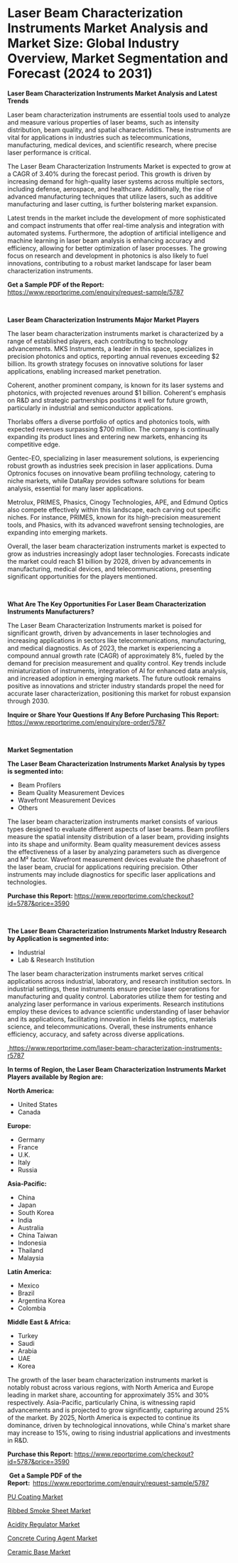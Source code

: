 <p><h1>Laser Beam Characterization Instruments Market Analysis and Market Size: Global Industry Overview, Market Segmentation and Forecast (2024 to 2031)</h1></p><p><strong>Laser Beam Characterization Instruments Market Analysis and Latest Trends</strong></p>
<p><p>Laser beam characterization instruments are essential tools used to analyze and measure various properties of laser beams, such as intensity distribution, beam quality, and spatial characteristics. These instruments are vital for applications in industries such as telecommunications, manufacturing, medical devices, and scientific research, where precise laser performance is critical.</p><p>The Laser Beam Characterization Instruments Market is expected to grow at a CAGR of 3.40% during the forecast period. This growth is driven by increasing demand for high-quality laser systems across multiple sectors, including defense, aerospace, and healthcare. Additionally, the rise of advanced manufacturing techniques that utilize lasers, such as additive manufacturing and laser cutting, is further bolstering market expansion.</p><p>Latest trends in the market include the development of more sophisticated and compact instruments that offer real-time analysis and integration with automated systems. Furthermore, the adoption of artificial intelligence and machine learning in laser beam analysis is enhancing accuracy and efficiency, allowing for better optimization of laser processes. The growing focus on research and development in photonics is also likely to fuel innovations, contributing to a robust market landscape for laser beam characterization instruments.</p></p>
<p><strong>Get a Sample PDF of the Report:&nbsp;</strong> <a href="https://www.reportprime.com/enquiry/request-sample/5787?utm_campaign=1781&utm_medium=2&utm_source=Github&utm_content=ia&utm_term=28102024&utm_id=laser-beam-characterization-instruments">https://www.reportprime.com/enquiry/request-sample/5787</a></p>
<p>&nbsp;</p>
<p><strong>Laser Beam Characterization Instruments Major Market Players</strong></p>
<p><p>The laser beam characterization instruments market is characterized by a range of established players, each contributing to technology advancements. MKS Instruments, a leader in this space, specializes in precision photonics and optics, reporting annual revenues exceeding $2 billion. Its growth strategy focuses on innovative solutions for laser applications, enabling increased market penetration.</p><p>Coherent, another prominent company, is known for its laser systems and photonics, with projected revenues around $1 billion. Coherent's emphasis on R&D and strategic partnerships positions it well for future growth, particularly in industrial and semiconductor applications.</p><p>Thorlabs offers a diverse portfolio of optics and photonics tools, with expected revenues surpassing $700 million. The company is continually expanding its product lines and entering new markets, enhancing its competitive edge.</p><p>Gentec-EO, specializing in laser measurement solutions, is experiencing robust growth as industries seek precision in laser applications. Duma Optronics focuses on innovative beam profiling technology, catering to niche markets, while DataRay provides software solutions for beam analysis, essential for many laser applications.</p><p>Metrolux, PRIMES, Phasics, Cinogy Technologies, APE, and Edmund Optics also compete effectively within this landscape, each carving out specific niches. For instance, PRIMES, known for its high-precision measurement tools, and Phasics, with its advanced wavefront sensing technologies, are expanding into emerging markets.</p><p>Overall, the laser beam characterization instruments market is expected to grow as industries increasingly adopt laser technologies. Forecasts indicate the market could reach $1 billion by 2028, driven by advancements in manufacturing, medical devices, and telecommunications, presenting significant opportunities for the players mentioned.</p></p>
<p>&nbsp;</p>
<p><strong>What Are The Key Opportunities For Laser Beam Characterization Instruments Manufacturers?</strong></p>
<p><p>The Laser Beam Characterization Instruments market is poised for significant growth, driven by advancements in laser technologies and increasing applications in sectors like telecommunications, manufacturing, and medical diagnostics. As of 2023, the market is experiencing a compound annual growth rate (CAGR) of approximately 8%, fueled by the demand for precision measurement and quality control. Key trends include miniaturization of instruments, integration of AI for enhanced data analysis, and increased adoption in emerging markets. The future outlook remains positive as innovations and stricter industry standards propel the need for accurate laser characterization, positioning this market for robust expansion through 2030.</p></p>
<p><strong>Inquire or Share Your Questions If Any Before Purchasing This Report:</strong> <a href="https://www.reportprime.com/enquiry/pre-order/5787?utm_campaign=1781&utm_medium=2&utm_source=Github&utm_content=ia&utm_term=28102024&utm_id=laser-beam-characterization-instruments">https://www.reportprime.com/enquiry/pre-order/5787</a></p>
<p>&nbsp;</p>
<p><strong>Market Segmentation</strong></p>
<p><strong>The Laser Beam Characterization Instruments Market Analysis by types is segmented into:</strong></p>
<p><ul><li>Beam Profilers</li><li>Beam Quality Measurement Devices</li><li>Wavefront Measurement Devices</li><li>Others</li></ul></p>
<p><p>The laser beam characterization instruments market consists of various types designed to evaluate different aspects of laser beams. Beam profilers measure the spatial intensity distribution of a laser beam, providing insights into its shape and uniformity. Beam quality measurement devices assess the effectiveness of a laser by analyzing parameters such as divergence and M² factor. Wavefront measurement devices evaluate the phasefront of the laser beam, crucial for applications requiring precision. Other instruments may include diagnostics for specific laser applications and technologies.</p></p>
<p><strong>Purchase this Report:&nbsp;</strong><a href="https://www.reportprime.com/checkout?id=5787&price=3590&utm_campaign=1781&utm_medium=2&utm_source=Github&utm_content=ia&utm_term=28102024&utm_id=laser-beam-characterization-instruments">https://www.reportprime.com/checkout?id=5787&price=3590</a></p>
<p>&nbsp;</p>
<p><strong>The Laser Beam Characterization Instruments Market Industry Research by Application is segmented into:</strong></p>
<p><ul><li>Industrial</li><li>Lab & Research Institution</li></ul></p>
<p><p>The laser beam characterization instruments market serves critical applications across industrial, laboratory, and research institution sectors. In industrial settings, these instruments ensure precise laser operations for manufacturing and quality control. Laboratories utilize them for testing and analyzing laser performance in various experiments. Research institutions employ these devices to advance scientific understanding of laser behavior and its applications, facilitating innovation in fields like optics, materials science, and telecommunications. Overall, these instruments enhance efficiency, accuracy, and safety across diverse applications.</p></p>
<p><a href="https://www.reportprime.com/laser-beam-characterization-instruments-r5787?utm_campaign=1781&utm_medium=2&utm_source=Github&utm_content=ia&utm_term=28102024&utm_id=laser-beam-characterization-instruments">&nbsp;https://www.reportprime.com/laser-beam-characterization-instruments-r5787</a></p>
<p><strong>In terms of Region, the Laser Beam Characterization Instruments Market Players available by Region are:</strong></p>
<p>
    <p> <strong> North America: </strong>
        <ul>
            <li>United States</li>
            <li>Canada</li>
        </ul>
        </p> 
    <p> <strong> Europe: </strong>
        <ul>
            <li>Germany</li>
            <li>France</li>
            <li>U.K.</li>
            <li>Italy</li>
            <li>Russia</li>
        </ul>
        </p> 
    <p> <strong> Asia-Pacific: </strong>
        <ul>
            <li>China</li>
            <li>Japan</li>
            <li>South Korea</li>
            <li>India</li>
            <li>Australia</li>
            <li>China Taiwan</li>
            <li>Indonesia</li>
            <li>Thailand</li>
            <li>Malaysia</li>
        </ul>
        </p> 
    <p> <strong> Latin America: </strong>
        <ul>
            <li>Mexico</li>
            <li>Brazil</li>
            <li>Argentina Korea</li>
            <li>Colombia</li>
        </ul>
        </p> 
    <p> <strong> Middle East & Africa: </strong>
        <ul>
            <li>Turkey</li>
            <li>Saudi</li>
            <li>Arabia</li>
            <li>UAE</li>
            <li>Korea</li>
        </ul>
    </p>
    </p>
<p><p>The growth of the laser beam characterization instruments market is notably robust across various regions, with North America and Europe leading in market share, accounting for approximately 35% and 30% respectively. Asia-Pacific, particularly China, is witnessing rapid advancements and is projected to grow significantly, capturing around 25% of the market. By 2025, North America is expected to continue its dominance, driven by technological innovations, while China's market share may increase to 15%, owing to rising industrial applications and investments in R&D.</p></p>
<p><strong>Purchase this Report: </strong><a href="https://www.reportprime.com/checkout?id=5787&price=3590&utm_campaign=1781&utm_medium=2&utm_source=Github&utm_content=ia&utm_term=28102024&utm_id=laser-beam-characterization-instruments">https://www.reportprime.com/checkout?id=5787&price=3590</a></p>
<p>&nbsp;<strong>Get a Sample PDF of the Report:&nbsp;&nbsp;</strong><a href="https://www.reportprime.com/enquiry/request-sample/5787?utm_campaign=1781&utm_medium=2&utm_source=Github&utm_content=ia&utm_term=28102024&utm_id=laser-beam-characterization-instruments">https://www.reportprime.com/enquiry/request-sample/5787</a></p>
<p><strong></strong></p>
<p><p><a href="https://www.linkedin.com/pulse/global-pu-coating-market-sector2024-2031-metrics-strategic-87tef?utm_campaign=1781&utm_medium=2&utm_source=Github&utm_content=ia&utm_term=28102024&utm_id=laser-beam-characterization-instruments">PU Coating Market</a></p><p><a href="https://www.linkedin.com/pulse/ribbed-smoke-sheet-mosaic-piecing-together-global-market-dynamics-mmmqf?utm_campaign=1781&utm_medium=2&utm_source=Github&utm_content=ia&utm_term=28102024&utm_id=laser-beam-characterization-instruments">Ribbed Smoke Sheet Market</a></p><p><a href="https://www.linkedin.com/pulse/acidity-regulator-market-growth-outlook-from-2024-2031-dly6e?utm_campaign=1781&utm_medium=2&utm_source=Github&utm_content=ia&utm_term=28102024&utm_id=laser-beam-characterization-instruments">Acidity Regulator Market</a></p><p><a href="https://www.linkedin.com/pulse/future-ready-strategic-insights-global-concrete-curing-agent-inzaf?utm_campaign=1781&utm_medium=2&utm_source=Github&utm_content=ia&utm_term=28102024&utm_id=laser-beam-characterization-instruments">Concrete Curing Agent Market</a></p><p><a href="https://www.linkedin.com/pulse/global-ceramic-base-market-size-trends-analysis-regional-outlook-cuk8f?utm_campaign=1781&utm_medium=2&utm_source=Github&utm_content=ia&utm_term=28102024&utm_id=laser-beam-characterization-instruments">Ceramic Base Market</a></p></p>